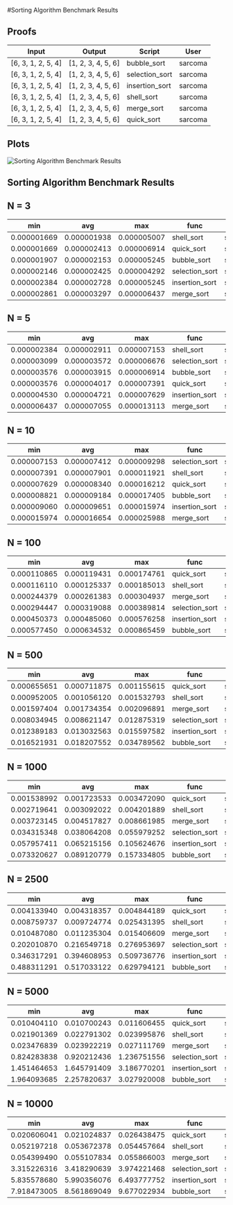 #Sorting Algorithm Benchmark Results

Proofs
------

|  Input               |  Output              |  Script          |  User     |
|----------------------|----------------------|------------------|-----------|
|  [6, 3, 1, 2, 5, 4]  |  [1, 2, 3, 4, 5, 6]  |  bubble_sort     |  sarcoma  |
|  [6, 3, 1, 2, 5, 4]  |  [1, 2, 3, 4, 5, 6]  |  selection_sort  |  sarcoma  |
|  [6, 3, 1, 2, 5, 4]  |  [1, 2, 3, 4, 5, 6]  |  insertion_sort  |  sarcoma  |
|  [6, 3, 1, 2, 5, 4]  |  [1, 2, 3, 4, 5, 6]  |  shell_sort      |  sarcoma  |
|  [6, 3, 1, 2, 5, 4]  |  [1, 2, 3, 4, 5, 6]  |  merge_sort      |  sarcoma  |
|  [6, 3, 1, 2, 5, 4]  |  [1, 2, 3, 4, 5, 6]  |  quick_sort      |  sarcoma  |

Plots
-----

![Sorting Algorithm Benchmark Results](plots/sorting_algorithm.png)

Sorting Algorithm Benchmark Results
----------

N = 3
------

|  min          |  avg          |  max          |  func            |  name     |
|---------------|---------------|---------------|------------------|-----------|
|  0.000001669  |  0.000001938  |  0.000005007  |  shell_sort      |  sarcoma  |
|  0.000001669  |  0.000002413  |  0.000006914  |  quick_sort      |  sarcoma  |
|  0.000001907  |  0.000002153  |  0.000005245  |  bubble_sort     |  sarcoma  |
|  0.000002146  |  0.000002425  |  0.000004292  |  selection_sort  |  sarcoma  |
|  0.000002384  |  0.000002728  |  0.000005245  |  insertion_sort  |  sarcoma  |
|  0.000002861  |  0.000003297  |  0.000006437  |  merge_sort      |  sarcoma  |

N = 5
------

|  min          |  avg          |  max          |  func            |  name     |
|---------------|---------------|---------------|------------------|-----------|
|  0.000002384  |  0.000002911  |  0.000007153  |  shell_sort      |  sarcoma  |
|  0.000003099  |  0.000003572  |  0.000006676  |  selection_sort  |  sarcoma  |
|  0.000003576  |  0.000003915  |  0.000006914  |  bubble_sort     |  sarcoma  |
|  0.000003576  |  0.000004017  |  0.000007391  |  quick_sort      |  sarcoma  |
|  0.000004530  |  0.000004721  |  0.000007629  |  insertion_sort  |  sarcoma  |
|  0.000006437  |  0.000007055  |  0.000013113  |  merge_sort      |  sarcoma  |

N = 10
------

|  min          |  avg          |  max          |  func            |  name     |
|---------------|---------------|---------------|------------------|-----------|
|  0.000007153  |  0.000007412  |  0.000009298  |  selection_sort  |  sarcoma  |
|  0.000007391  |  0.000007901  |  0.000011921  |  shell_sort      |  sarcoma  |
|  0.000007629  |  0.000008340  |  0.000016212  |  quick_sort      |  sarcoma  |
|  0.000008821  |  0.000009184  |  0.000017405  |  bubble_sort     |  sarcoma  |
|  0.000009060  |  0.000009651  |  0.000015974  |  insertion_sort  |  sarcoma  |
|  0.000015974  |  0.000016654  |  0.000025988  |  merge_sort      |  sarcoma  |

N = 100
------

|  min          |  avg          |  max          |  func            |  name     |
|---------------|---------------|---------------|------------------|-----------|
|  0.000110865  |  0.000119431  |  0.000174761  |  quick_sort      |  sarcoma  |
|  0.000116110  |  0.000125337  |  0.000185013  |  shell_sort      |  sarcoma  |
|  0.000244379  |  0.000261383  |  0.000304937  |  merge_sort      |  sarcoma  |
|  0.000294447  |  0.000319088  |  0.000389814  |  selection_sort  |  sarcoma  |
|  0.000450373  |  0.000485060  |  0.000576258  |  insertion_sort  |  sarcoma  |
|  0.000577450  |  0.000634532  |  0.000865459  |  bubble_sort     |  sarcoma  |

N = 500
------

|  min          |  avg          |  max          |  func            |  name     |
|---------------|---------------|---------------|------------------|-----------|
|  0.000655651  |  0.000711875  |  0.001155615  |  quick_sort      |  sarcoma  |
|  0.000952005  |  0.001056120  |  0.001532793  |  shell_sort      |  sarcoma  |
|  0.001597404  |  0.001734354  |  0.002096891  |  merge_sort      |  sarcoma  |
|  0.008034945  |  0.008621147  |  0.012875319  |  selection_sort  |  sarcoma  |
|  0.012389183  |  0.013032563  |  0.015597582  |  insertion_sort  |  sarcoma  |
|  0.016521931  |  0.018207552  |  0.034789562  |  bubble_sort     |  sarcoma  |

N = 1000
------

|  min          |  avg          |  max          |  func            |  name     |
|---------------|---------------|---------------|------------------|-----------|
|  0.001538992  |  0.001723533  |  0.003472090  |  quick_sort      |  sarcoma  |
|  0.002719641  |  0.003092022  |  0.004201889  |  shell_sort      |  sarcoma  |
|  0.003723145  |  0.004517827  |  0.008661985  |  merge_sort      |  sarcoma  |
|  0.034315348  |  0.038064208  |  0.055979252  |  selection_sort  |  sarcoma  |
|  0.057957411  |  0.065215156  |  0.105624676  |  insertion_sort  |  sarcoma  |
|  0.073320627  |  0.089120779  |  0.157334805  |  bubble_sort     |  sarcoma  |

N = 2500
------

|  min          |  avg          |  max          |  func            |  name     |
|---------------|---------------|---------------|------------------|-----------|
|  0.004133940  |  0.004318357  |  0.004844189  |  quick_sort      |  sarcoma  |
|  0.008759737  |  0.009724774  |  0.025431395  |  shell_sort      |  sarcoma  |
|  0.010487080  |  0.011235304  |  0.015406609  |  merge_sort      |  sarcoma  |
|  0.202010870  |  0.216549718  |  0.276953697  |  selection_sort  |  sarcoma  |
|  0.346317291  |  0.394608953  |  0.509736776  |  insertion_sort  |  sarcoma  |
|  0.488311291  |  0.517033122  |  0.629794121  |  bubble_sort     |  sarcoma  |

N = 5000
------

|  min          |  avg          |  max          |  func            |  name     |
|---------------|---------------|---------------|------------------|-----------|
|  0.010404110  |  0.010700243  |  0.011606455  |  quick_sort      |  sarcoma  |
|  0.021901369  |  0.022791302  |  0.023995876  |  shell_sort      |  sarcoma  |
|  0.023476839  |  0.023922219  |  0.027111769  |  merge_sort      |  sarcoma  |
|  0.824283838  |  0.920212436  |  1.236751556  |  selection_sort  |  sarcoma  |
|  1.451464653  |  1.645791409  |  3.186770201  |  insertion_sort  |  sarcoma  |
|  1.964093685  |  2.257820637  |  3.027920008  |  bubble_sort     |  sarcoma  |

N = 10000
------

|  min          |  avg          |  max          |  func            |  name     |
|---------------|---------------|---------------|------------------|-----------|
|  0.020606041  |  0.021024837  |  0.026438475  |  quick_sort      |  sarcoma  |
|  0.052197218  |  0.053672378  |  0.054457664  |  shell_sort      |  sarcoma  |
|  0.054399490  |  0.055107834  |  0.055866003  |  merge_sort      |  sarcoma  |
|  3.315226316  |  3.418290639  |  3.974221468  |  selection_sort  |  sarcoma  |
|  5.835578680  |  5.990356076  |  6.493777752  |  insertion_sort  |  sarcoma  |
|  7.918473005  |  8.561869049  |  9.677022934  |  bubble_sort     |  sarcoma  |

